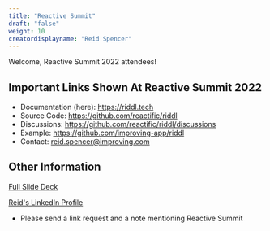 ```yaml
---
title: "Reactive Summit"
draft: "false"
weight: 10
creatordisplayname: "Reid Spencer"
---
```


Welcome, Reactive Summit 2022 attendees!

## Important Links Shown At Reactive Summit 2022

* Documentation (here): https://riddl.tech
* Source Code: https://github.com/reactific/riddl
* Discussions: https://github.com/reactific/riddl/discussions
* Example: https://github.com/improving-app/riddl
* Contact: reid.spencer@improving.com

## Other Information

[Full Slide Deck](/decks/ReactiveSummit2022.pptx)

[Reid's LinkedIn Profile](https://www.linkedin.com/in/reidspencer/)
* Please send a link request and a note mentioning Reactive Summit


